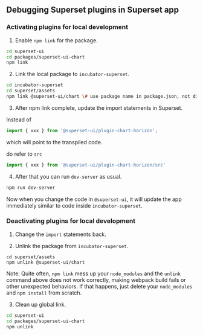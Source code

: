 ## Debugging Superset plugins in Superset app

### Activating plugins for local development

1. Enable `npm link` for the package.

```sh
cd superset-ui
cd packages/superset-ui-chart
npm link
```

2. Link the local package to `incubator-superset`.

```sh
cd incubator-superset
cd superset/assets
npm link @superset-ui/chart \# use package name in package.json, not directory name
```

3) After npm link complete, update the import statements in Superset.

Instead of

```js
import { xxx } from '@superset-ui/plugin-chart-horizon';
```

which will point to the transpiled code.

do refer to `src`

```js
import { xxx } from '@superset-ui/plugin-chart-horizon/src'
```

4. After that you can run `dev-server` as usual.

```sh
npm run dev-server
```

Now when you change the code in `@superset-ui`, it will update the app immediately similar to code inside `incubator-superset`.

### Deactivating plugins for local development

1. Change the `import` statements back.

2. Unlink the package from `incubator-superset`.

```cd incubator-superset
cd superset/assets
npm unlink @superset-ui/chart
```

Note: Quite often, `npm link` mess up your `node_modules` and the `unlink` command above does not work correctly, making webpack build fails or other unexpected behaviors. If that happens, just delete your `node_modules` and `npm install` from scratch.

3. Clean up global link.

```sh
cd superset-ui
cd packages/superset-ui-chart
npm unlink
```
